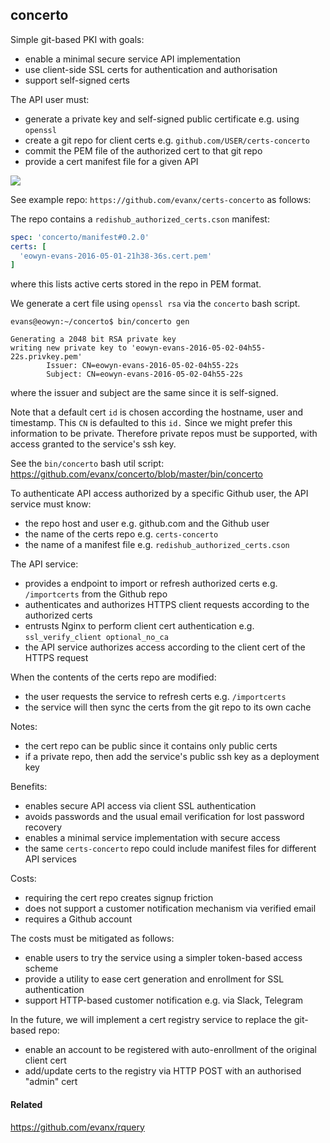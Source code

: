 
## concerto

Simple git-based PKI with goals:
- enable a minimal secure service API implementation
- use client-side SSL certs for authentication and authorisation
- support self-signed certs 


The API user must:
- generate a private key and self-signed public certificate e.g. using `openssl`
- create a git repo for client certs e.g. `github.com/USER/certs-concerto`
- commit the PEM file of the authorized cert to that git repo 
- provide a cert manifest file for a given API 

<img src="https://evanx.github.io/images/rquery/concerto-repo.png">

See example repo: `https://github.com/evanx/certs-concerto` as follows:

The repo contains a `redishub_authorized_certs.cson` manifest:
```yaml
spec: 'concerto/manifest#0.2.0'
certs: [
  'eowyn-evans-2016-05-01-21h38-36s.cert.pem'
]
```
where this lists active certs stored in the repo in PEM format. 

We generate a cert file using `openssl rsa` via the `concerto` bash script. 
```shell
evans@eowyn:~/concerto$ bin/concerto gen
```
```
Generating a 2048 bit RSA private key
writing new private key to 'eowyn-evans-2016-05-02-04h55-22s.privkey.pem'
        Issuer: CN=eowyn-evans-2016-05-02-04h55-22s
        Subject: CN=eowyn-evans-2016-05-02-04h55-22s
```
where the issuer and subject are the same since it is self-signed. 

Note that a default cert `id` is chosen according the hostname, user and timestamp. This `CN` is defaulted to this `id.` Since we might prefer this information to be private. Therefore private repos must be supported, with access granted to the service's ssh key. 

See the `bin/concerto` bash util script:
https://github.com/evanx/concerto/blob/master/bin/concerto

To authenticate API access authorized by a specific Github user, the API service must know:
- the repo host and user e.g. github.com and the Github user
- the name of the certs repo e.g. `certs-concerto`
- the name of a manifest file e.g. `redishub_authorized_certs.cson`

The API service:
- provides a endpoint to import or refresh authorized certs e.g. `/importcerts` from the Github repo
- authenticates and authorizes HTTPS client requests according to the authorized certs
- entrusts Nginx to perform client cert authentication e.g. `ssl_verify_client optional_no_ca`
- the API service authorizes access according to the client cert of the HTTPS request

When the contents of the certs repo are modified:
- the user requests the service to refresh certs e.g. `/importcerts`
- the service will then sync the certs from the git repo to its own cache

Notes:
- the cert repo can be public since it contains only public certs
- if a private repo, then add the service's public ssh key as a deployment key

Benefits:
- enables secure API access via client SSL authentication
- avoids passwords and the usual email verification for lost password recovery
- enables a minimal service implementation with secure access
- the same `certs-concerto` repo could include manifest files for different API services

Costs:
- requiring the cert repo creates signup friction
- does not support a customer notification mechanism via verified email
- requires a Github account 

The costs must be mitigated as follows:
- enable users to try the service using a simpler token-based access scheme
- provide a utility to ease cert generation and enrollment for SSL authentication
- support HTTP-based customer notification e.g. via Slack, Telegram

In the future, we will implement a cert registry service to replace the git-based repo:
- enable an account to be registered with auto-enrollment of the original client cert
- add/update certs to the registry via HTTP POST with an authorised "admin" cert


#### Related

https://github.com/evanx/rquery

